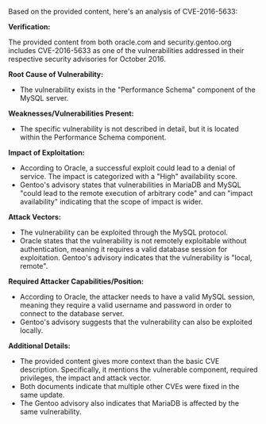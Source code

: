 Based on the provided content, here's an analysis of CVE-2016-5633:

**Verification:**

The provided content from both oracle.com and security.gentoo.org includes CVE-2016-5633 as one of the vulnerabilities addressed in their respective security advisories for October 2016.

**Root Cause of Vulnerability:**

- The vulnerability exists in the "Performance Schema" component of the MySQL server.

**Weaknesses/Vulnerabilities Present:**
-  The specific vulnerability is not described in detail, but it is located within the Performance Schema component.

**Impact of Exploitation:**

- According to Oracle, a successful exploit could lead to a denial of service. The impact is categorized with a "High" availability score.
- Gentoo's advisory states that vulnerabilities in MariaDB and MySQL "could lead to the remote execution of arbitrary code" and can "impact availability" indicating that the scope of impact is wider. 

**Attack Vectors:**

- The vulnerability can be exploited through the MySQL protocol.
- Oracle states that the vulnerability is not remotely exploitable without authentication, meaning it requires a valid database session for exploitation. Gentoo's advisory indicates that the vulnerability is "local, remote".

**Required Attacker Capabilities/Position:**

- According to Oracle, the attacker needs to have a valid MySQL session, meaning they require a valid username and password in order to connect to the database server.
- Gentoo's advisory suggests that the vulnerability can also be exploited locally.

**Additional Details:**

- The provided content gives more context than the basic CVE description. Specifically, it mentions the vulnerable component, required privileges, the impact and attack vector.
- Both documents indicate that multiple other CVEs were fixed in the same update.
- The Gentoo advisory also indicates that MariaDB is affected by the same vulnerability.